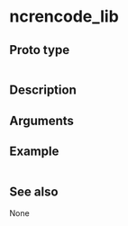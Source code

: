 # ncrencode_lib

## Proto type

```php
```

## Description


## Arguments


## Example

```php
```

## See also
None

